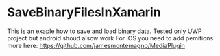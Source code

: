 # SaveBinaryFilesInXamarin
This is an exaple how to save and load binary data.
Tested only UWP project but android shoud alsow work
For iOS you need to add pemitions more here: https://github.com/jamesmontemagno/MediaPlugin
